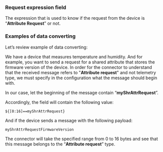 ### **Request expression field**

The expression that is used to know if the request from the device is “**Attribute Request**” or not.

### **Examples of data converting**

Let’s review example of data converting:

We have a device that measures temperature and humidity. And for example, you want to send a request for a shared attribute that stores the firmware version of the device. In order for the connector to understand that the received message refers to "**Attribute request**" and not telemetry type, we must specify in the configuration what the message should begin with.

In our case, let the beginning of the message contain “**myShrAttrRequest**”.

Accordingly, the field will contain the following value:

`${[0:16]==myShrAttrRequest}`

And if the device sends a message with the following payload:

`myShrAttrRequestFirmwareVersion`

The connector will take the specified range from 0 to 16 bytes and see that this message belongs to the “**Attribute request**” type.
